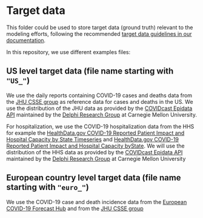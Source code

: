 # Target data

This folder could be used to store target data (ground truth) relevant to the 
modeling efforts, following the recommended [target data guidelines in our documentation](https://hubdocs.readthedocs.io/en/latest/format/target-data.html).

In this repository, we use different examples files:

## US level target data (file name starting with `"US_"`)

We use the daily reports containing COVID-19 cases and deaths data from the 
[JHU CSSE group](https://coronavirus.jhu.edu/map.html) as reference data for 
cases and deaths in the US. We use the distribution of the JHU data as provided 
by the 
[COVIDcast Epidata API](https://cmu-delphi.github.io/delphi-epidata/api/covidcast-signals/jhu-csse.html)
maintained by the [Delphi Research Group](https://delphi.cmu.edu/about/)
at Carnegie Mellon University.

For hospitalization, we use the COVID-19 hospitalization data from the HHS for 
example the 
[HealthData.gov COVID-19 Reported Patient Impact and Hospital Capacity by State Timeseries](https://healthdata.gov/Hospital/COVID-19-Reported-Patient-Impact-and-Hospital-Capa/g62h-syeh)
and 
[HealthData.gov COVID-19 Reported Patient Impact and Hospital Capacity byState](https://healthdata.gov/dataset/COVID-19-Reported-Patient-Impact-and-Hospital-Capa/6xf2-c3ie).
We will use the distribution of the HHS data as provided by the
[COVIDcast Epidata API](https://cmu-delphi.github.io/delphi-epidata/api/covidcast-signals/hhs.html)
maintained by the [Delphi Research Group](https://delphi.cmu.edu/about/)
at Carnegie Mellon University

## European country level target data (file name starting with `"euro_"`)

We use the COVID-19 case and death incidence data from the 
[European COVID-19 Forecast Hub](https://github.com/covid19-forecast-hub-europe/covid19-forecast-hub-europe/tree/main/data-truth) and from the 
[JHU CSSE group](https://coronavirus.jhu.edu/map.html)

